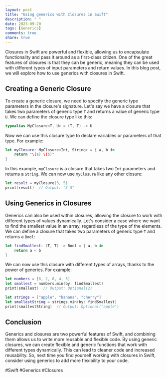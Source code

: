 ```yaml
---
layout: post
title: "Using generics with Closures in Swift"
description: " "
date: 2023-09-20
tags: [Generics]
comments: true
share: true
---
```


Closures in Swift are powerful and flexible, allowing us to encapsulate functionality and pass it around as a first-class citizen. One of the great features of closures is that they can be generic, meaning they can be used with different types of input parameters and return values. In this blog post, we will explore how to use generics with closures in Swift.

## Creating a Generic Closure

To create a generic closure, we need to specify the generic type parameters in the closure's signature. Let's say we have a closure that takes two parameters of generic type `T` and returns a value of generic type `U`. We can define the closure type like this:

```swift
typealias MyClosure<T, U> = (T, T) -> U
```

Now we can use this closure type to declare variables or parameters of that type. For example:

```swift
let myClosure: MyClosure<Int, String> = { a, b in
    return "\(a) \(b)"
}
```

In this example, `myClosure` is a closure that takes two `Int` parameters and returns a `String`. We can now use `myClosure` like any other closure:

```swift
let result = myClosure(3, 5)
print(result)  // Output: "3 5"
```

## Using Generics in Closures

Generics can also be used within closures, allowing the closure to work with different types of values dynamically. Let's consider a case where we want to find the smallest value in an array, regardless of the type of the elements. We can define a closure that takes two parameters of generic type `T` and returns a `Bool`:

```swift
let findSmallest: (T, T) -> Bool = { a, b in
    return a < b
}
```

We can now use this closure with different types of arrays, thanks to the power of generics. For example:

```swift
let numbers = [6, 2, 8, 4, 5]
let smallest = numbers.min(by: findSmallest)
print(smallest)  // Output: Optional(2)

let strings = ["apple", "banana", "cherry"]
let smallestString = strings.min(by: findSmallest)
print(smallestString)  // Output: Optional("apple")
```

## Conclusion

Generics and closures are two powerful features of Swift, and combining them allows us to write more reusable and flexible code. By using generic closures, we can create flexible and generic functions that work with different types dynamically. This can lead to cleaner code and increased reusability. So, next time you find yourself working with closures in Swift, consider using generics to add more flexibility to your code. 

#Swift #Generics #Closures